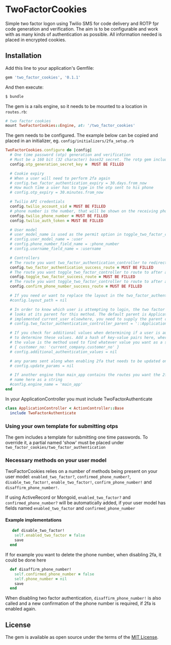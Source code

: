 # TwoFactorCookies
Simple two factor logon using Twilio SMS for code delivery and ROTP fpr code generation and verification.
The aim is to be configurable and work with as many kinds of authentication as possible.
All information needed is placed in encrypted cookies.

## Installation
Add this line to your application's Gemfile:

```ruby
gem 'two_factor_cookies', '0.1.1'
```

And then execute:
```bash
$ bundle
```

The gem is a rails engine, so it needs to be mounted to a location in `routes.rb`:
```ruby
# two factor cookies
mount TwoFactorCookies::Engine, at: '/two_factor_cookies'
```

The gem needs to be configured. The example below can be copied and placed in an initializer, eg. `config/initializers/2fa_setup.rb`
```ruby
TwoFactorCookies.configure do |config|
  # One time password (otp) generation and verification
  # Must be a 160 bit (32 character) base32 secret. The rotp gem included in the project can generate such a key by typing this in the console: ROTP::Base32.random
  config.otp_generation_secret_key =  MUST BE FILLED

  # Cookie expiry
  # When a user will need to perform 2fa again
  # config.two_factor_authentication_expiry = 30.days.from_now
  # How much time a user has to type in the otp sent to his phone
  # config.otp_expiry = 30.minutes.from_now

  # Twilio API credentials
  config.twilio_account_sid = MUST BE FILLED
  # phone number is the number, that will be shown on the receiving phone. It can also be a string, for example the name of your company
  config.twilio_phone_number = MUST BE FILLED
  config.twilio_auth_token = MUST BE FILLED

  # User model
  # user_model_name is used as the permit option in toggle_two_factor_controller
  # config.user_model_name = :user
  # config.phone_number_field_name = :phone_number
  # config.username_field_name = :username

  # Controllers
  # The route you want two_factor_authentication_controller to redirect to. Would typically be where, your user is redirected to after logging in.
  config.two_factor_authentication_success_route = MUST BE FILLED
  # The route you want toggle_two_factor_controller to route to after a user has toggled two factor
  config.toggle_two_factor_success_route = MUST BE FILLED
  # The route you want toggle_two_factor_controller to route to after a user has confirmed their phone number
  config.confirm_phone_number_success_route = MUST BE FILLED

  # If you need or want to replace the layout in the two_factor_authentication_controller, add a path here, eg. 'two_factor_cookies/two_factor_authentication'
  #config.layout_path = nil

  # In order to know which user is attempting to login, the two factor authentication controller checks current_user. It
  # looks at its parent for this method. The default parent is ApplicationController. If you use devise or have
  # implemented current_user elsewhere, you need to supply the parent constant here
  # config.two_factor_authentication_controller_parent = '::ApplicationController'

  # If you check for additional values when determining if a user is authenticated, you need to tell the controller how
  # to determine these values. Add a hash of key-value pairs here, where the key is the name, you want in the cookie,
  # the value is the method used to find whatever value you want as a string. Example:
  # { customer_no: 'current_company.customer_no' }
  # config.additional_authentication_values = nil

  # any params sent along when enabling 2fa that needs to be updated on the user model, for example a phone number
  # config.update_params = nil

  # If another engine than main_app contains the routes you want the 2fa controllers to redirect to, write the engine
  # name here as a string
  #config.engine_name = 'main_app'
end

```

In your ApplicationController you must include TwoFactorAuthenticate
```ruby
class ApplicationController < ActionController::Base
  include TwoFactorAuthenticate
```

### Using your own template for submitting otps
The gem includes a template for submitting one time passwords. To override it, a partial named 'show' must be placed under `two_factor_cookies/two_factor_authentication`

### Necessary methods on your user model
TwoFactorCookies relies on a number of methods being present on your user model: `enabled_two_factor?`, `confirmed_phone_number?`, `disable_two_factor!`, `enable_two_factor!`, `confirm_phone_number!` and `disaffirm_phone_number!`.

If using ActiveRecord or Mongoid, `enabled_two_factor?` and `confirmed_phone_number?` will be automatically added, if your user model has fields named `enabled_two_factor` and `confirmed_phone_number`

#### Example implementations
```ruby
   def disable_two_factor!
    self.enabled_two_factor = false
    save
  end
```
If for example you want to delete the phone number, when disabling 2fa, it could be done here
```ruby
  def disaffirm_phone_number!
    self.confirmed_phone_number = false
    self.phone_number = nil
    save
  end
```

When disabling two factor authentication, `disaffirm_phone_number!` is also called and a new confirmation of the phone number is required, if 2fa is enabled again.

## License
The gem is available as open source under the terms of the [MIT License](https://opensource.org/licenses/MIT).
